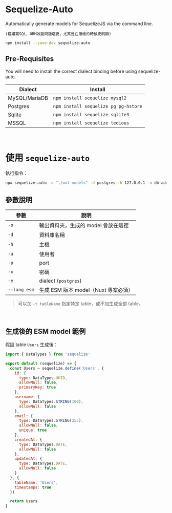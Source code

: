 # Sequelize-Auto
Automatically generate models for SequelizeJS via the command line.

`(建議寫SQL，ORM效能問題堪憂，尤其是在滾帳的時候更明顯)`

```bash
npm install --save-dev sequelize-auto
```

## Pre-Requisites
You will need to install the correct dialect binding before using sequelize-auto.

Dialect | Install
---|---
MySQL/MariaDB | `npm install sequelize mysql2`
Postgres | `npm install sequelize pg pg-hstore`
Sqlite | `npm install sequelize sqlite3`
MSSQL | `npm install sequelize tedious`

<br>

# 使用 `sequelize-auto`

執行指令：

```bash
npx sequelize-auto -o "./out-models" -d postgres -h 127.0.0.1 -u db-admin -p 5432 -x db-passwd -e postgres --lang esm
```

## 參數說明

| 參數           | 說明                         |
| ------------ | -------------------------- |
| `-o`         | 輸出資料夾，生成的 model 會放在這裡      |
| `-d`         | 資料庫名稱                      |
| `-h`         | 主機                         |
| `-u`         | 使用者                        |
| `-p`         | port                       |
| `-x`         | 密碼                         |
| `-e`         | dialect (`postgres`)       |
| `--lang esm` | 生成 ESM 版本 model（Nuxt 專案必須） |

> 可以加 `-t tableName` 指定特定 table，或不加生成全部 table。

<br>

## 生成後的 ESM model 範例

假設 table `Users` 生成後：

```js
import { DataTypes } from 'sequelize'

export default (sequelize) => {
  const Users = sequelize.define('Users', {
    id: {
      type: DataTypes.UUID,
      allowNull: false,
      primaryKey: true
    },
    username: {
      type: DataTypes.STRING(100),
      allowNull: false
    },
    email: {
      type: DataTypes.STRING(255),
      allowNull: false,
      unique: true
    },
    createdAt: {
      type: DataTypes.DATE,
      allowNull: false
    },
    updatedAt: {
      type: DataTypes.DATE,
      allowNull: false
    }
  }, {
    tableName: 'Users',
    timestamps: true
  })

  return Users
}
```

<br>
